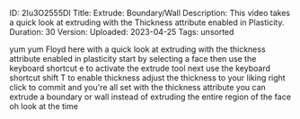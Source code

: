 ID: 2Iu3O2555DI
Title: Extrude: Boundary/Wall
Description: This video takes a quick look at extruding with the Thickness attribute enabled in Plasticity.
Duration: 30
Version: 
Uploaded: 2023-04-25
Tags: unsorted

yum yum
Floyd here with a quick look at
extruding with the thickness attribute
enabled in plasticity start by selecting
a face then use the keyboard shortcut e
to activate the extrude tool next use
the keyboard shortcut shift T to enable
thickness adjust the thickness to your
liking right click to commit and you're
all set with the thickness attribute you
can extrude a boundary or wall instead
of extruding the entire region of the
face oh look at the time
